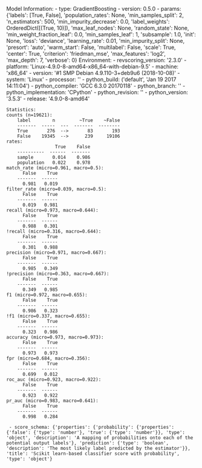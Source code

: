 Model Information:
	 - type: GradientBoosting
	 - version: 0.5.0
	 - params: {'labels': [True, False], 'population_rates': None, 'min_samples_split': 2, 'n_estimators': 500, 'min_impurity_decrease': 0.0, 'label_weights': OrderedDict([(True, 10)]), 'max_leaf_nodes': None, 'random_state': None, 'min_weight_fraction_leaf': 0.0, 'min_samples_leaf': 1, 'subsample': 1.0, 'init': None, 'loss': 'deviance', 'learning_rate': 0.01, 'min_impurity_split': None, 'presort': 'auto', 'warm_start': False, 'multilabel': False, 'scale': True, 'center': True, 'criterion': 'friedman_mse', 'max_features': 'log2', 'max_depth': 7, 'verbose': 0}
	Environment:
	 - revscoring_version: '2.3.0'
	 - platform: 'Linux-4.9.0-8-amd64-x86_64-with-debian-9.5'
	 - machine: 'x86_64'
	 - version: '#1 SMP Debian 4.9.110-3+deb9u6 (2018-10-08)'
	 - system: 'Linux'
	 - processor: ''
	 - python_build: ('default', 'Jan 19 2017 14:11:04')
	 - python_compiler: 'GCC 6.3.0 20170118'
	 - python_branch: ''
	 - python_implementation: 'CPython'
	 - python_revision: ''
	 - python_version: '3.5.3'
	 - release: '4.9.0-8-amd64'
	
	Statistics:
	counts (n=19621):
		label        n         ~True    ~False
		-------  -----  ---  -------  --------
		True       276  -->       83       193
		False    19345  -->      239     19106
	rates:
		              True    False
		----------  ------  -------
		sample       0.014    0.986
		population   0.022    0.978
	match_rate (micro=0.961, macro=0.5):
		  False    True
		-------  ------
		  0.981   0.019
	filter_rate (micro=0.039, macro=0.5):
		  False    True
		-------  ------
		  0.019   0.981
	recall (micro=0.973, macro=0.644):
		  False    True
		-------  ------
		  0.988   0.301
	!recall (micro=0.316, macro=0.644):
		  False    True
		-------  ------
		  0.301   0.988
	precision (micro=0.971, macro=0.667):
		  False    True
		-------  ------
		  0.985   0.349
	!precision (micro=0.363, macro=0.667):
		  False    True
		-------  ------
		  0.349   0.985
	f1 (micro=0.972, macro=0.655):
		  False    True
		-------  ------
		  0.986   0.323
	!f1 (micro=0.337, macro=0.655):
		  False    True
		-------  ------
		  0.323   0.986
	accuracy (micro=0.973, macro=0.973):
		  False    True
		-------  ------
		  0.973   0.973
	fpr (micro=0.684, macro=0.356):
		  False    True
		-------  ------
		  0.699   0.012
	roc_auc (micro=0.923, macro=0.922):
		  False    True
		-------  ------
		  0.923   0.922
	pr_auc (micro=0.983, macro=0.641):
		  False    True
		-------  ------
		  0.998   0.284
	
	 - score_schema: {'properties': {'probability': {'properties': {'false': {'type': 'number'}, 'true': {'type': 'number'}}, 'type': 'object', 'description': 'A mapping of probabilities onto each of the potential output labels'}, 'prediction': {'type': 'boolean', 'description': 'The most likely label predicted by the estimator'}}, 'title': 'Scikit learn-based classifier score with probability', 'type': 'object'}

